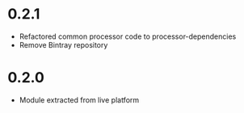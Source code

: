 # 0.2.1
- Refactored common processor code to processor-dependencies
- Remove Bintray repository

# 0.2.0
- Module extracted from live platform
